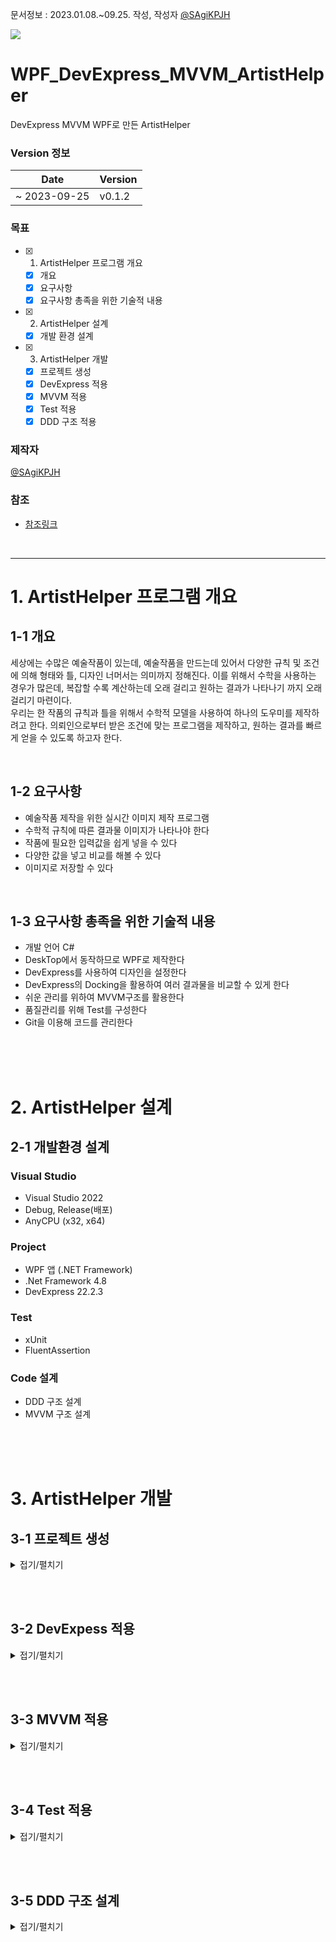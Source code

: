 문서정보 : 2023.01.08.~09.25. 작성, 작성자 [@SAgiKPJH](https://github.com/SAgiKPJH)

<img src="https://github.com/SagiK-Repository/WPF_DevExpress_MVVM_ArtistHelper/assets/66783849/9f99eaff-eee9-455c-a125-ef9e00c8d984"/>

<br/>

# WPF_DevExpress_MVVM_ArtistHelper
DevExpress MVVM WPF로 만든 ArtistHelper

### Version 정보

Date | Version
-- | --
~ 2023-09-25 | v0.1.2


### 목표

- [x] 1. ArtistHelper 프로그램 개요
  - [x] 개요
  - [x] 요구사항
  - [x] 요구사항 총족을 위한 기술적 내용
- [x] 2. ArtistHelper 설계
  - [x] 개발 환경 설계
- [x] 3. ArtistHelper 개발
  - [x] 프로젝트 생성
  - [x] DevExpress 적용
  - [x] MVVM 적용
  - [x] Test 적용
  - [x] DDD 구조 적용

### 제작자
[@SAgiKPJH](https://github.com/SAgiKPJH)

### 참조

- [참조링크](참조링크)

<br>

---

# 1. ArtistHelper 프로그램 개요

## 1-1 개요

 세상에는 수많은 예술작품이 있는데, 예술작품을 만드는데 있어서 다양한 규칙 및 조건에 의해 형태와 틀, 디자인 너머서는 의미까지 정해진다. 이를 위해서 수학을 사용하는 경우가 많은데, 복잡할 수록 계산하는데 오래 걸리고 원하는 결과가 나타나기 까지 오래걸리기 마련이다.
<br>
 우리는 한 작품의 규칙과 틀을 위해서 수학적 모델을 사용하여 하나의 도우미를 제작하려고 한다. 의뢰인으로부터 받은 조건에 맞는 프로그램을 제작하고, 원하는 결과를 빠르게 얻을 수 있도록 하고자 한다.

<br>

## 1-2 요구사항

- 예술작품 제작을 위한 실시간 이미지 제작 프로그램
- 수학적 규칙에 따른 결과물 이미지가 나타나야 한다
- 작품에 필요한 입력값을 쉽게 넣을 수 있다
- 다양한 값을 넣고 비교를 해볼 수 있다
- 이미지로 저장할 수 있다

<br>

## 1-3 요구사항 총족을 위한 기술적 내용

- 개발 언어 C#
- DeskTop에서 동작하므로 WPF로 제작한다
- DevExpress를 사용하여 디자인을 설정한다
- DevExpress의 Docking을 활용하여 여러 결과물을 비교할 수 있게 한다
- 쉬운 관리를 위하여 MVVM구조를 활용한다
- 품질관리를 위해 Test를 구성한다
- Git을 이용해 코드를 관리한다

<br><br><br>

# 2. ArtistHelper 설계

## 2-1 개발환경 설계

### Visual Studio

- Visual Studio 2022
- Debug, Release(배포)
- AnyCPU (x32, x64)

### Project

- WPF 앱 (.NET Framework)
- .Net Framework 4.8
- DevExpress 22.2.3

### Test

- xUnit
- FluentAssertion

### Code 설계

- DDD 구조 설계
- MVVM 구조 설계

<br><br><br>

# 3. ArtistHelper 개발

## 3-1 프로젝트 생성

<details><summary>접기/펼치기</summary>

- 프로젝트 생성
  - `WPF 앱(.NET Framework)` 프로젝트 생성 (.Net Framework 4.8)  
  <img src="https://user-images.githubusercontent.com/66783849/214012083-ec8c1da4-c97c-47a6-b0d8-cf98a56011df.png" width="650">
- 폴더 구축  
  - View 폴더 생성
  - ViewModel 폴더
  - Model 폴더
  - Interface 폴더
  - MainWindow.xaml 삭제  
  <img src="https://user-images.githubusercontent.com/66783849/214014928-460bdfef-7a63-46c2-9bf1-9810222d728a.png">

</details>

<br><br>

## 3-2 DevExpess 적용

<details><summary>접기/펼치기</summary>

- DevExpress 설치
  - [DevExpress 사이트](https://www.devexpress.com/products/net/controls/wpf/)
- DevExpress 참조 추가
  - DevExpress.Data.Desktop
  - DevExpress.Data
  - DevExpress.DataAccess
  - DevExpress.Drawing
  - DevExpress.Images
  - DevExpress.Mvvm
  - DevExpress.Office.Core
  - DevExpress.Pdf.Core
  - DevExpress.Pdf.Drawing
  - DevExpress.Printing.Core
  - DevExpress.RichEdit.Core
  - DevExpress.Xpf.Core
  - DevExpress.Xpf.Docking
  - DevExpress.Xpf.Layout.Core
  - DevExpress.Xpf.LayoutControl
  - DevExpress.Xpf.Ribbon  
  - DevExpress.Themes.Office2019Coroful
  - DevExpress.Xpo  
  <img src="https://user-images.githubusercontent.com/66783849/214018272-67d2e82d-8f95-48c2-94c7-6cde4e82a52c.png" width="350">  
  <img src="https://user-images.githubusercontent.com/66783849/214018323-cf6a1e81-13cd-44ff-917c-2b09f876ebf2.png" width="350">

</details>

<br><br>

## 3-3 MVVM 적용

<details><summary>접기/펼치기</summary>

### MVVM 구조 구축
- View 폴더 생성
  - DrawView.xaml 생성 (WPF 창 생성)
  - MainView.xaml
  - PannelView.xaml
  - RibbonView.xaml
- ViewModel 폴더
  - DrawViewModel.cs
  - MainViewModel.cs
  - PannelViewModel.cs
  - RibbonViewModel.cs
- Model 폴더
  - ArtistModel.cs
  - PanelModel.cs
  - DrawModel.cs
- Interface 폴더
  - IWindowView.cs  
  <img src="https://user-images.githubusercontent.com/66783849/214014621-eb28b550-a95d-4515-b532-55f4f005ee4a.png" width="350">  

<br>

### MVVM 기본 세팅

- App.xaml
  - `StartupUri="MainWindow.xaml"` 제거
  ```xml
  <Application x:Class="ArtistHelper.App"
               xmlns="http://schemas.microsoft.com/winfx/2006/xaml/presentation"
               xmlns:x="http://schemas.microsoft.com/winfx/2006/xaml"
               xmlns:local="clr-namespace:ArtistHelper">
      <Application.Resources>
           
      </Application.Resources>
  </Application>
  ```
- MainViewModel, MainView 세팅
  - MainView.xaml를 다음과 같이 세팅한다.
    - (+) `Title="ArtistHelper" Height = 800, Width = 1000`
    - (+) `xmlns:ViewModels="clr-namespace:ArtistHelper.ViewModel"`
    - (+) `d:DataContext="{d:DesignInstance {x:Type ViewModels:MainViewModel}}"`
  - MainViewModel.cs를 다음과 같이 세팅한다.
    - 특히 public으로 선언하는 것을 주의할 것
  ```cs
  namespace ArtistHelper.ViewModel
  {
      public class MainViewModel
      {
          #region 변수
          #endregion
          
          #region 프로퍼티
          #endregion
          
          #region 생성자
          #endregion
  
          #region 메소드
          #endregion
      }
  }
  ```
  - IWindowView.cs를 다음과 같이 구성한다.
  ```cs
  using System.Windows;
  
  public interface IWindowView
  {
      void Show();
  
      void Close();
  
      Visibility Visibility { get; set; }
  }
  ```
  - MainView.xaml.cs를 다음과 같이 세팅한다.
  ```cs
  using ArtistHelper.ViewModel;
  using System.Windows;
  
  namespace ArtistHelper.View
  {
      public partial class MainView : Window, IWindowView
      {
          public MainView(MainViewModel mainViewModel)
          {
              InitializeComponent();
              DataContext = mainViewModel;
          }
      }
  }
  ```
- App.xaml.cs 세팅
  ```cs
  using ArtistHelper.View;
  using ArtistHelper.ViewModel;
  using System.Windows;
  
  namespace ArtistHelper
  {
      public partial class App : Application
      {
          protected override void OnStartup(StartupEventArgs e)
          {
              base.OnStartup(e);
  
              MainViewModel mainViewModel = new MainViewModel();
              MainView mainView = new MainView(mainViewModel);
  
              mainView.Show();
  
          }
      }
  }
  ```
- ViewModel - View 관계 세팅
  - 모든 ViewModel 및 View를 다음과 같이 세팅한다.
  - DrawView.xaml
    - UserControl로 바꾼다.
    - `Title`, `Width`, `Height`을 제거한다
  ```xml
  <UserControl x:Class="ArtistHelper.View.DrawView"
          xmlns="http://schemas.microsoft.com/winfx/2006/xaml/presentation"
          xmlns:x="http://schemas.microsoft.com/winfx/2006/xaml"
          xmlns:d="http://schemas.microsoft.com/expression/blend/2008"
          xmlns:mc="http://schemas.openxmlformats.org/markup-compatibility/2006"
          xmlns:local="clr-namespace:ArtistHelper.View"
          xmlns:ViewModels="clr-namespace:ArtistHelper.ViewModel"
          mc:Ignorable="d"
          d:DataContext="{d:DesignInstance {x:Type ViewModels:DrawViewModel}}">
      <Grid>
          
      </Grid>
  </UserControl>
  ```
  - DrawView.xaml.cs
    - 상속을 UserControl로 변경한다
  ```cs
  namespace ArtistHelper.View
  {
      public partial class DrawView : UserControl
      {
          public DrawView(DrawViewModel drawViewModel)
          {
              InitializeComponent();
              DataContext = drawViewModel;
          }
      }
  }
  ```
  - DrawViewModel.cs
  ```cs
  namespace ArtistHelper.ViewModel
  {
      public class DrawViewModel
      {
          #region 변수
          #endregion
          
          #region 프로퍼티
          #endregion
          
          #region 생성자
          #endregion
  
          #region 메소드
          #endregion
      }
  }
  ```
- <kbd>Ctrl</kbd> + <kbd>F5</kbd>를 통해 빌드 후 디버깅 실행해본다
- 프로세스 실행에 의한 오류시, 오류창에 나타난 프로세스 번호를 제거한다.
  - cmd를 열어 `taskkill /pid 24960 /f`를 입력한다. (숫자는 해당하는 Process 번호 입력)  
  <img src="https://user-images.githubusercontent.com/66783849/214023972-f6be3614-554e-40ee-8730-bfbcc84065e8.png" width="350">

</details>

<br><br>

## 3-4 Test 적용

<details><summary>접기/펼치기</summary>

### 프로젝트 구성
- Test 프로젝트 구성
  - `단위 테스트 프로젝트(.NET Framework)` 프로젝트 생성
- Test Nuget Pakage 구성 (참조-NuGet패키지관리)
  - xUnit 추가
  - xUnit.runner.visualstudio 추가
  - FluentAssertion 추가
- 프로젝트 폴더 및 파일 구성
  - ViewModel
    - DrawViewModel.Test.cs
    - MainViewModel.Test.cs
    - RibbonViewModel.Test.cs
    - PanelViewModel.Test.cs
  - Model
    - ArtistModel.Test.cs
    - PanelModel.Test.cs
    - DrawModel.Test.cs  
  <img src="https://user-images.githubusercontent.com/66783849/214026846-2a32e517-e4e6-4fae-842c-06ce4346543d.png">


### Test 코드 구성

- Test의 품질을 보다 향상시키기 위해, 다음 4가지를 고려하여 Test를 작성하였다.
  - Test는 기능별로 따로 구분해야 한다. (value Test, MinMax Test, Exception Test등)
  - Test의 함수는 간단해야 한다. (Arange, Act, Assert 각각 한 줄)
  - 빠르고 직관적인 Test (Fact만 사용하는 것이 아닌, Theory를 활용한다)
  - 최대한 많이, 시간이 오래걸리더라도 정성들여 작성한다.
- 다음과 같이 Test 코드를 재구성하였다.
  ```cs
  [InlineData(1, 1.0)]
  [InlineData(1000, 1000.0)]
  [InlineData(4000, 2000.0)]
  [InlineData(-2000, 0.0)]
  [Theory(DisplayName = "DDD Value : Artist.Width<int> Value Test")]
  public void DDDTest_Width_int_Test(object value, double outValue)
  {
      // Arange

      // Act
      var width = new Width<int>(Convert.ToInt32(value));

      // Assert
      width.GetValue().Should().Be(outValue);
  }
  ```

<br>

### Test 코드 예시

- Value Test  
  ```cs
  [InlineData(1, 1.0)] // 일반 부여
  [InlineData(4000, 2000.0)] // 최대 초과
  [InlineData(-2000, 0.0)] // 최소 초과
  [Theory(DisplayName = "DDD Value : Artist.Width<int> Value Test")]
  public void DDDTest_Width_int_Test(object value, double outValue)
  {
      // Arange
  
      // Act
      var width = new Width<int>(Convert.ToInt32(value));
  
      // Assert
      width.GetValue().Should().Be(outValue);
  }
  ```  

</details>

<br><br>

## 3-5 DDD 구조 설계

<details><summary>접기/펼치기</summary>

- 최소단위 DDD 구성
  ```cs
  public class Width<T> : ValueObject where T : struct
  {
      private double _minValue = 0;
      private double _maxValue = 2000;
      private double _value;
      private bool _exceptionSwitch = false;
  
      public Width() => _value = 0.0;
  
      public Width(T value)
      {
          ModifyValue(Convert.ToDouble(value));
      }
      public Width(double value)
      {
          ModifyValue(value);
      }
      public Width(T value, T minValue, T maxValue)
      {
          SetMinValue(Convert.ToDouble(minValue));
          SetMaxValue(Convert.ToDouble(maxValue));
          ModifyValue(Convert.ToDouble(value));
      }
      public Width(T value, double minValue, double maxValue)
      {
          SetMinValue(minValue);
          SetMaxValue(maxValue);
          ModifyValue(Convert.ToDouble(value));
      }
      public Width(double value, double minValue, double maxValue)
      {
          SetMinValue(minValue);
          SetMaxValue(maxValue);
          ModifyValue(value);
      }

      // ...
  ```

</details>
